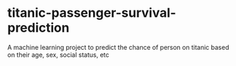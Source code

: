 # titanic-passenger-survival-prediction
A machine learning project to predict the chance of person on titanic based on their age, sex, social status, etc
